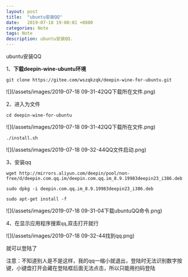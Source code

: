 ```yaml
---
layout: post
title:  "ubuntu安装QQ"
date:   2019-07-18 19:00:01 +0800
categories: Note
tags: Note
description: ubuntu安装QQ.
---
```

ubuntu安装QQ

1、**下载deepin-wine-ubuntu环境**

`git clone https://gitee.com/wszqkzqk/deepin-wine-for-ubuntu.git `

![](/assets/images/2019-07-18 09-31-42QQ下载所在文件.png)

2、进入为文件

`cd deepin-wine-for-ubuntu`

![](/assets/images/2019-07-18 09-31-42QQ下载所在文件.png)

`./install.sh`

![](/assets/images/2019-07-18 09-32-44QQ文件启动.png)

3、安装qq

```
wget http://mirrors.aliyun.com/deepin/pool/non-free/d/deepin.com.qq.im/deepin.com.qq.im_8.9.19983deepin23_i386.deb

sudo dpkg -i deepin.com.qq.im_8.9.19983deepin23_i386.deb

sudo apt-get install -f
```



![](/assets/images/2019-07-18 09-31-04下载ubuntuQQ命令.png)

4、在显示应用程序搜索`qq`,双击打开就行

![](/assets/images/2019-07-18 09-32-44找到qq.png)

就可以登陆了



注意：不知道别人是不是这样，我的qq一缩小就退出，登陆时无法识别数字按键，小键盘打开会藏在登陆框后面无法点击，所以只能用扫码登陆
